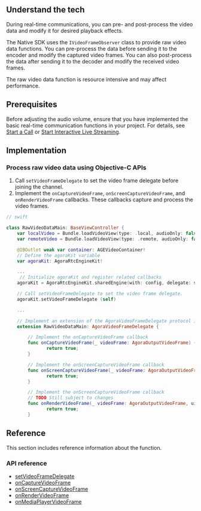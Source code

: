## Understand the tech

During real-time communications, you can pre- and post-process the video data and modify it for desired playback effects.

The Native SDK uses the `IVideoFrameObserver` class to provide raw video data functions. You can pre-process the data before sending it to the encoder and modify the captured video frames. You can also post-process the data after sending it to the decoder and modify the received video frames.

The raw video data function is resource intensive and may affect performance.
## Prerequisites

Before adjusting the audio volume, ensure that you have implemented the basic real-time communication functions in your project. For details, see [Start a Call](start_call_ios) or [Start Interactive Live Streaming](start_live_ios).

## Implementation

### Process raw video data using Objective-C APIs

1. Call `setVideoFrameDelegate` to set the video frame delegate before joining the channel.
2. Implement the `onCaptureVideoFrame`, `onScreenCaptureVideoFrame`, and `onRenderVideoFrame` callbacks. These callbacks capture and process the video frames.

```swift
// swift

class RawVideoDataMain: BaseViewController {
    var localVideo = Bundle.loadVideoView(type: .local, audioOnly: false)
    var remoteVideo = Bundle.loadVideoView(type: .remote, audioOnly: false)

    @IBOutlet weak var container: AGEVideoContainer!
    // Define the agoraKit variable
    var agoraKit: AgoraRtcEngineKit!

    ...
     // Initialize agoraKit and register related callbacks
    agoraKit = AgoraRtcEngineKit.sharedEngine(with: config, delegate: self)

    // Call setVideoFrameDelegate to set the video frame delegate.
    agoraKit.setVideoFrameDelegate (self)

    ...

    // Implement an extension of the AgoraVideoFrameDelegate protocol in the current class
    extension RawVideoDataMain: AgoraVideoFrameDelegate {

        // Implement the onCaptureVideoFrame callback
        func onCaptureVideoFrame(_ videoFrame: AgoraOutputVideoFrame) -> Bool {
               return true;
        }

        // Implement the onScreenCaptureVideoFrame callback
        func onScreenCaptureVideoFrame(_ videoFrame: AgoraOutputVideoFrame) -> Bool {
               return true;
        }

        // Implement the onScreenCaptureVideoFrame callback
        // TODO Still subject to changes
        func onRenderVideoFrame(_ videoFrame: AgoraOutputVideoFrame, uid: UInt, channelId: String) -> Bool {
               return true;
        }

```

## Reference

This section includes reference information about the function.
### API reference

- [setVideoFrameDelegate]()
- [onCaptureVideoFrame]()
- [onScreenCaptureVideoFrame]()
- [onRenderVideoFrame]()
- [onMediaPlayerVideoFrame]()

